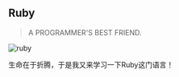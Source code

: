 Ruby
---
>A PROGRAMMER'S BEST FRIEND.

![ruby](http://www.tutorialspoint.com/images/ruby-mini-logo.png)

生命在于折腾，于是我又来学习一下Ruby这门语言！
